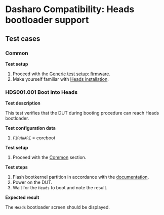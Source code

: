 # Dasharo Compatibility: Heads bootloader support

## Test cases

### Common

**Test setup**

1. Proceed with the
    [Generic test setup: firmware](../../generic-test-setup/#firmware).
2. Make yourself familiar with
    [Heads installation](../../../variants/talos_2/installation-manual/#heads-installation).

### HDS001.001 Boot into Heads

**Test description**

This test verifies that the DUT during booting procedure can reach Heads 
bootloader.

**Test configuration data**

1. `FIRMWARE` = coreboot

**Test setup**

1. Proceed with the [Common](#common) section.

**Test steps**

1. Flash bootkernel partition in accordance with the
    [documentation](../../../variants/talos_2/installation-manual/#heads-installation).
1. Power on the DUT.
1. Wait for the `Heads` to boot and note the result.

**Expected result**

The `Heads` bootloader screen should be displayed.
